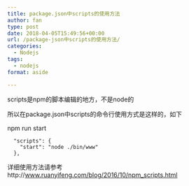 ```yaml
---
title: package.json中scripts的使用方法
author: fan
type: post
date: 2018-04-05T15:49:56+00:00
url: /package-json中scripts的使用方法/
categories:
  - Nodejs
tags:
  - nodejs
format: aside

---
```

scripts是npm的脚本编辑的地方，不是node的

所以在package.json中scripts的命令行使用方式是这样的，如下

npm run start

      "scripts": {
        "start": "node ./bin/www"
      },


详细使用方法请参考http://www.ruanyifeng.com/blog/2016/10/npm_scripts.html